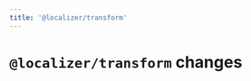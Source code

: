 ```yaml
---
title: '@localizer/transform'
---
```


# `@localizer/transform` changes

<!--@include: ../../../packages/transform/CHANGELOG.md-->
